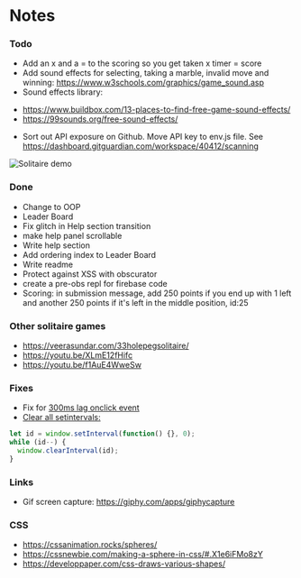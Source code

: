 # Notes

### Todo
- Add an x and a = to the scoring so you get taken x timer = score
- Add sound effects for selecting, taking a marble, invalid move and winning: https://www.w3schools.com/graphics/game_sound.asp
- Sound effects library: 
+ https://www.buildbox.com/13-places-to-find-free-game-sound-effects/
+ https://99sounds.org/free-sound-effects/
- Sort out API exposure on Github. Move API key to env.js file. See https://dashboard.gitguardian.com/workspace/40412/scanning

![Solitaire demo](https://js-33-peg-solitaire-game.rjlevy.repl.co/images/solitaire-demo.gif)

### Done
- Change to OOP
- Leader Board
- Fix glitch in Help section transition
- make help panel scrollable
- Write help section
- Add ordering index to Leader Board
- Write readme
- Protect against XSS with obscurator
- create a pre-obs repl for firebase code
- Scoring: in submission message, add 250 points if you end up with 1 left and another 250 points if it's left in the middle position, id:25

### Other solitaire games
- https://veerasundar.com/33holepegsolitaire/
- https://youtu.be/XLmE12fHifc
- https://youtu.be/f1AuE4WweSw

### Fixes
- Fix for [300ms lag onclick event](https://developers.google.com/web/updates/2013/12/300ms-tap-delay-gone-away)
- [Clear all setintervals:](https://stackoverflow.com/questions/34167975/clear-all-setintervals)
```js
let id = window.setInterval(function() {}, 0);
while (id--) {
  window.clearInterval(id);
}
```

### Links
- Gif screen capture: https://giphy.com/apps/giphycapture

### CSS
- https://cssanimation.rocks/spheres/
- https://cssnewbie.com/making-a-sphere-in-css/#.X1e6iFMo8zY
- https://developpaper.com/css-draws-various-shapes/